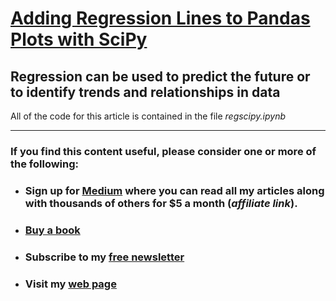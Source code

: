 # [Adding Regression Lines to Pandas Plots with SciPy](https://medium.com/towards-data-science/adding-regression-lines-to-pandas-plots-with-scipy-2e23fd524adb)

## Regression can be used to predict the future or to identify trends and relationships in data


All of the code for this article is contained in the file _regscipy.ipynb_


---
### If you find this content useful, please consider one or more of the following:

-  ### Sign up for [Medium](https://medium.com/@alan-jones/membership) where you can read all my articles along with thousands of others for $5 a month (_affiliate link_).  
-  ### [Buy a book](https://alanjones.gumroad.com/)
-  ### Subscribe to my [free newsletter](https://technofile.substack.com/)
-  ### Visit my [web page](alanjones2.github.io)